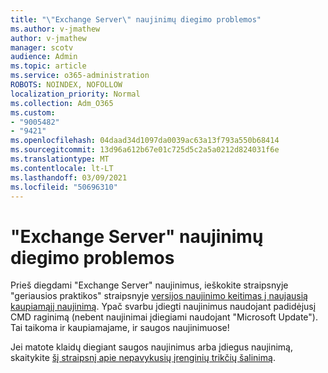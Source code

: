 ```yaml
---
title: "\"Exchange Server\" naujinimų diegimo problemos"
ms.author: v-jmathew
author: v-jmathew
manager: scotv
audience: Admin
ms.topic: article
ms.service: o365-administration
ROBOTS: NOINDEX, NOFOLLOW
localization_priority: Normal
ms.collection: Adm_O365
ms.custom:
- "9005482"
- "9421"
ms.openlocfilehash: 04daad34d1097da0039ac63a13f793a550b68414
ms.sourcegitcommit: 13d96a612b67e01c725d5c2a5a0212d824031f6e
ms.translationtype: MT
ms.contentlocale: lt-LT
ms.lasthandoff: 03/09/2021
ms.locfileid: "50696310"
---
```

# <a name="issues-when-installing-exchange-server-updates"></a>"Exchange Server" naujinimų diegimo problemos

Prieš diegdami "Exchange Server" naujinimus, ieškokite straipsnyje "geriausios praktikos" straipsnyje [versijos naujinimo keitimas į naujausią kaupiamąjį naujinimą](https://docs.microsoft.com/Exchange/plan-and-deploy/install-cumulative-updates). Ypač svarbu įdiegti naujinimus naudojant padidėjusį CMD raginimą (nebent naujinimai įdiegiami naudojant "Microsoft Update"). Tai taikoma ir kaupiamajame, ir saugos naujinimuose!

Jei matote klaidų diegiant saugos naujinimus arba įdiegus naujinimą, skaitykite [šį straipsnį apie nepavykusių įrenginių trikčių šalinimą](https://aka.ms/exupdatefaq).
